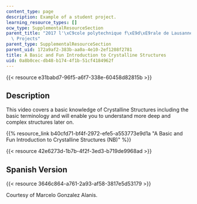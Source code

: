 ```yaml
---
content_type: page
description: Example of a student project.
learning_resource_types: []
ocw_type: SupplementalResourceSection
parent_title: "2017 l'\xC9cole polytechnique f\xE9d\xE9rale de Lausanne (EPFL) Student\
  \ Projects"
parent_type: SupplementalResourceSection
parent_uid: 172a9af2-383b-aa0a-4e10-2ef1208f2781
title: A Basic and Fun Introduction to Crystalline Structures
uid: 0a8b0cec-db48-b174-4f1b-51cf4184962f
---
```


{{< resource e31babd7-96f5-a6f7-338e-60458d82815b >}}

Description
-----------

This video covers a basic knowledge of Crystalline Structures including the basic terminology and will enable you to understand more deep and complex structures later on.

{{% resource_link b40cfd71-bf4f-2972-efe5-a553773e9d1a "A Basic and Fun Introduction to Crystalline Structures (NB)" %}}

{{< resource 42e6273d-1b7b-4f2f-3ed3-b719de9968ad >}}

Spanish Version
---------------

{{< resource 3646c864-a761-2a93-af58-3817e5d53179 >}}

Courtesy of Marcelo Gonzalez Alanis.
